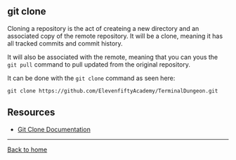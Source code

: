 ## git clone

Cloning a repository is the act of createing a new directory and an associated copy of the remote repository. It will be a clone, meaning it has all tracked commits and commit history.

It will also be associated with the remote, meaning that you can yous the `git pull` command to pull updated from the original repository.

It can be done with the `git clone` command as seen here:

```
git clone https://github.com/ElevenfiftyAcademy/TerminalDungeon.git
```

## Resources

- [Git Clone Documentation](https://git-scm.com/docs/git-clone)

---

[Back to home](../README.md)